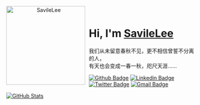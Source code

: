 <p align="center">
<img width="210" height="210" align="left" style="float: left; margin: 0 10px 0 0;" src="https://avatars.githubusercontent.com/u/58343733?s=460&u=b8c05d0428f2a7c942a2625cf9898c2fe7cce00a&v=4" alt="SavileLee"/>
</br>
<h1><b>Hi, I'm <a href="https://dreamstart.site">SavileLee</a></b></h1>
我们从未留意春秋不见，更不相信曾誓不分离的人，
</br>
有天也会变成一春一秋，咫尺天涯……
</p>

[![Github Badge](https://img.shields.io/badge/-Github-blue?style=flat-square&logo=Github&logoColor=white&link=https://github.com/SavileLee)](https://github.com/SavileLee)
[![Linkedin Badge](https://img.shields.io/badge/-LinkedIn-blue?style=flat-square&logo=Linkedin&logoColor=white&link=https://www.linkedin.com/in/SavileLee/)](https://www.linkedin.com/in/SavileLee/)
[![Twitter Badge](https://img.shields.io/badge/-Twitter-1ca0f1?style=flat-square&labelColor=1ca0f1&logo=twitter&logoColor=white&link=https://twitter.com/SavileLee)](https://twitter.com/SavileLee)
[![Gmail Badge](https://img.shields.io/badge/-Gmail-1ca0f1?style=flat-square&logo=Gmail&logoColor=white&link=mailto:liyesen@gmail.com)](mailto:liyesen@gmail.com)

<p>
  <a href="https://github.com/SavileLee">
    <img alt="GitHub Stats" src="https://github-readme-stats.vercel.app/api?username=SavileLee&hide=issues&hide_title=true&include_all_commits=true&bg_color=30,2c8acd,d5eeff&title_color=fff&text_color=fff" />
  </a>
</p>
